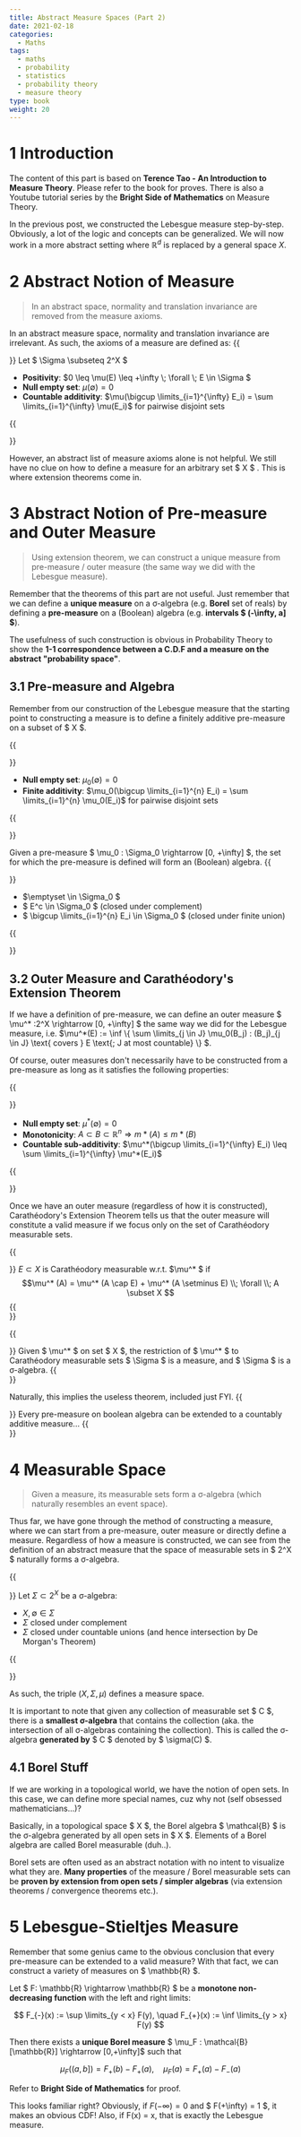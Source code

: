 ```yaml
---
title: Abstract Measure Spaces (Part 2)
date: 2021-02-18
categories:
  - Maths
tags:
  - maths
  - probability
  - statistics
  - probability theory
  - measure theory
type: book
weight: 20
---
```


# 1 Introduction

The content of this part is based on **Terence Tao - An Introduction to Measure Theory**. Please refer to the book for proves. There is also a Youtube tutorial series by the **Bright Side of Mathematics** on Measure Theory.

In the previous post, we constructed the Lebesgue measure step-by-step. Obviously, a lot of the logic and concepts can be generalized.
We will now work in a more abstract setting where $\mathbb{R}^d$ is replaced by a general space $X$.

# 2 Abstract Notion of Measure

> In an abstract space, normality and translation invariance are removed from the measure axioms.

In an abstract measure space, normality and translation invariance are irrelevant. As such, the axioms of a measure are defined as:
{{<aside title="Measure Axioms" type="blue">}}
Let $ \Sigma \subseteq 2^X $
- **Positivity**: $0 \leq \mu(E) \leq +\infty \\; \forall \\; E \in \Sigma $
- **Null empty set**: $\mu(\emptyset) = 0$
- **Countable additivity**: $\mu(\bigcup \limits_{i=1}^{\infty} E_i) = \sum \limits_{i=1}^{\infty} \mu(E_i)$ for pairwise disjoint sets

{{</aside>}}

However, an abstract list of measure axioms alone is not helpful. We still have no clue on how to define a measure for an arbitrary set $ X $ . This is where extension theorems come in.

# 3 Abstract Notion of Pre-measure and Outer Measure

> Using extension theorem, we can construct a unique measure from pre-measure / outer measure (the same way we did with the Lebesgue measure).

Remember that the theorems of this part are not useful. Just remember that we can define a **unique measure** on a σ-algebra (e.g. **Borel** set of reals) by defining a **pre-measure** on a (Boolean) algebra (e.g. **intervals $ (-\infty, a] $**). 

The usefulness of such construction is obvious in Probability Theory to show the **1-1 correspondence between a C.D.F and a measure on the abstract "probability space"**.

## 3.1 Pre-measure and Algebra
Remember from our construction of the Lebesgue measure that the starting point to constructing a measure is to define a finitely additive pre-measure on a subset of $ X $.

{{<aside title="Pre-measure" type="blue">}}
- **Null empty set**: $\mu_0(\emptyset) = 0$
- **Finite additivity**: $\mu_0(\bigcup \limits_{i=1}^{n} E_i) = \sum \limits_{i=1}^{n} \mu_0(E_i)$ for pairwise disjoint sets

{{</aside>}}

Given a pre-measure $ \mu_0 : \Sigma_0 \rightarrow [0, +\infty] $, the set for which the pre-measure is defined will form an (Boolean) algebra.
{{<aside title="Algebra" type="grey">}}
- $\emptyset \in \Sigma_0 $
- $ E^c \in \Sigma_0 $ (closed under complement)
- $ \bigcup \limits_{i=1}^{n} E_i \in \Sigma_0 $ (closed under finite union)

{{</aside>}}

## 3.2 Outer Measure and Carathéodory's Extension Theorem
If we have a definition of pre-measure, we can define an outer measure $ \mu^* :2^X \rightarrow [0, +\infty] $ the same way we did for the Lebesgue measure, i.e. $\mu^*(E) := \inf \\{ \sum \limits_{j \in J} \mu_0(B_j) : (B_j)_{j \in J} \text{ covers } E \text{; J at most countable} \\} $.

Of course, outer measures don't necessarily have to be constructed from a pre-measure as long as it satisfies the following properties:

{{<aside title="Outer Measure Axioms" type="grey">}}
- **Null empty set**: $\mu^*(\emptyset) = 0$
- **Monotonicity**: $A \subset B \subset \mathbb{R}^n \Rightarrow m*(A) \leq m*(B)$
- **Countable sub-additivity**: $\mu^*(\bigcup \limits_{i=1}^{\infty} E_i) \leq \sum \limits_{i=1}^{\infty} \mu^*(E_i)$

{{</aside>}}

Once we have an outer measure (regardless of how it is constructed), Carathéodory's Extension Theorem tells us that the outer measure will constitute a valid measure if we focus only on the set of Carathéodory measurable sets.

{{<aside title="Carathéodory Measurability" type="blue">}}
$E \subset X$ is Carathéodory measurable w.r.t. $\mu^* $ if $$\mu^* (A) = \mu^* (A \cap E) + \mu^* (A \setminus E) \\; \forall \\; A \subset X $$
{{</aside>}}

{{<aside title="Carathéodory's Extension Theorem" type="blue">}}
Given $ \mu^* $ on set $ X $, the restriction of $ \mu^* $ to Carathéodory measurable sets $ \Sigma $ is a measure, and $ \Sigma $ is a σ-algebra.
{{</aside>}}

Naturally, this implies the useless theorem, included just FYI.
{{<aside title="Hahn-Kolmogorov Theorem (so deserving...)" type="blue">}}
Every pre-measure on boolean algebra can be extended to a countably additive measure...
{{</aside>}}

# 4 Measurable Space

> Given a measure, its measurable sets form a σ-algebra (which naturally resembles an event space).

Thus far, we have gone through the method of constructing a measure, where we can start from a pre-measure, outer measure or directly define a measure. Regardless of how a measure is constructed, we can see from the definition of an abstract measure that the space of measurable sets in $ 2^X $ naturally forms a σ-algebra.

{{<aside title="σ-algebra Properties" type="blue">}}
Let $\Sigma \subset 2^X$ be a σ-algebra:

- $X,\emptyset \in \Sigma$
- $\Sigma$ closed under complement
- $\Sigma$ closed under countable unions (and hence intersection by De Morgan's Theorem)

{{</aside>}}

As such, the triple $(X, \Sigma, \mu)$ defines a measure space. 

It is important to note that given any collection of measurable set $ C $, there is a **smallest σ-algebra** that contains the collection (aka. the intersection of all σ-algebras containing the collection). This is called the σ-algebra **generated by** $ C $ denoted by $ \sigma(C) $.

## 4.1 Borel Stuff
If we are working in a topological world, we have the notion of open sets. In this case, we can define more special names, cuz why not (self obsessed mathematicians...)?

Basically, in a topological space $ X $, the Borel algebra $ \mathcal{B} $ is the σ-algebra generated by all open sets in $ X $. Elements of a Borel algebra are called Borel measurable (duh..).

Borel sets are often used as an abstract notation with no intent to visualize what they are. **Many properties** of the measure / Borel measurable sets can be **proven by extension from open sets / simpler algebras** (via extension theorems / convergence theorems etc.).

# 5 Lebesgue-Stieltjes Measure
Remember that some genius came to the obvious conclusion that every pre-measure can be extended to a valid measure? With that fact, we can construct a variety of measures on $ \mathbb{R} $.

Let $ F: \mathbb{R} \rightarrow \mathbb{R} $ be a **monotone non-decreasing function** with the left and right limits:

$$ F_{-}(x) := \sup \limits_{y < x} F(y), \quad F_{+}(x) := \inf \limits_{y > x} F(y) $$

Then there exists a **unique Borel measure** $ \mu_F : \mathcal{B}[\mathbb{R}] \rightarrow [0,+\infty]$ such that 

$$ \mu_F((a,b]) = F_+(b) - F_+(a), \quad \mu_F({a}) = F_+(a) - F_-(a) $$

Refer to **Bright Side of Mathematics** for proof.

This looks familiar right? Obviously, if $F(-\infty) = 0$ and $ F(+\infty) = 1 $, it makes an obvious CDF! Also, if F(x) = x, that is exactly the Lebesgue measure.